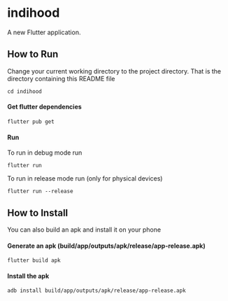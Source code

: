 # indihood

A new Flutter application.

## How to Run

Change your current working directory to the project directory. That is the directory containing this README file
```
cd indihood
```
#### Get flutter dependencies
```
flutter pub get
```
#### Run
To run in debug mode run
```
flutter run
```
To run in release mode run (only for physical devices)
```
flutter run --release
```
## How to Install
You can also build an apk and install it on your phone
#### Generate an apk (build/app/outputs/apk/release/app-release.apk)
```
flutter build apk
```
#### Install the apk
```
adb install build/app/outputs/apk/release/app-release.apk
```

